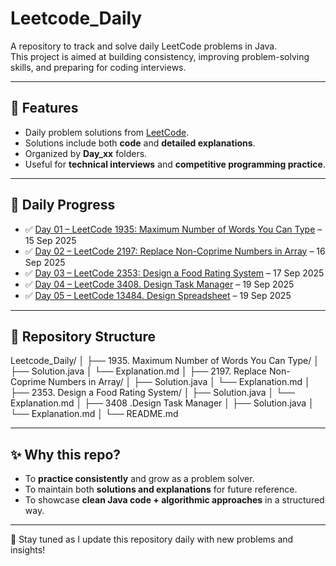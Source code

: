 # Leetcode_Daily

A repository to track and solve daily LeetCode problems in Java.  
This project is aimed at building consistency, improving problem-solving skills, and preparing for coding interviews.

---

## 📌 Features
- Daily problem solutions from [LeetCode](https://leetcode.com/).
- Solutions include both **code** and **detailed explanations**.
- Organized by **Day_xx** folders.
- Useful for **technical interviews** and **competitive programming practice**.

---

## 📅 Daily Progress

- ✅ [Day 01 – LeetCode 1935: Maximum Number of Words You Can Type](https://github.com/Aadityahq/Leetcode_Daily/tree/main/Day_01) – 15 Sep 2025  
- ✅ [Day 02 – LeetCode 2197: Replace Non-Coprime Numbers in Array](https://github.com/Aadityahq/Leetcode_Daily/tree/main/Day_02) – 16 Sep 2025  
- ✅ [Day 03 – LeetCode 2353: Design a Food Rating System](https://github.com/Aadityahq/Leetcode_Daily/tree/main/Day_03) – 17 Sep 2025 
- ✅ [Day 04 – LeetCode 3408. Design Task Manager](https://github.com/Aadityahq/Leetcode_Daily/tree/main/Day_04) – 19 Sep 2025  
- ✅ [Day 05 – LeetCode 13484. Design Spreadsheet](https://github.com/Aadityahq/Leetcode_Daily/tree/main/Day_05) – 19 Sep 2025  

---

## 📌 Repository Structure

Leetcode_Daily/
│
├── 1935. Maximum Number of Words You Can Type/
│   ├── Solution.java
│   └── Explanation.md
│
├── 2197. Replace Non-Coprime Numbers in Array/
│   ├── Solution.java
│   └── Explanation.md
│
├── 2353. Design a Food Rating System/
│   ├── Solution.java
│   └── Explanation.md
│
├── 3408 .Design Task Manager
│   ├── Solution.java
│   └── Explanation.md
│
└── README.md

---

## ✨ Why this repo?

- To **practice consistently** and grow as a problem solver.  
- To maintain both **solutions and explanations** for future reference.  
- To showcase **clean Java code + algorithmic approaches** in a structured way.  

---

🔔 Stay tuned as I update this repository daily with new problems and insights!
